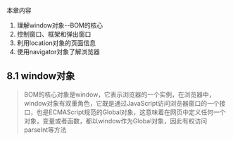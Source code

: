 本章内容
1. 理解window对象--BOM的核心
2. 控制窗口、框架和弹出窗口
3. 利用location对象的页面信息
4. 使用navigator对象了解浏览器

## 8.1 window对象

> BOM的核心对象是window，它表示浏览器的一个实例，在浏览器中，window对象有双重角色，它既是通过JavaScript访问浏览器窗口的一个接口，也是ECMAScript规范的Global对象，这意味着在网页中定义任何一个对象，变量或者函数，都以window作为Global对象，因此有权访问parseInt等方法